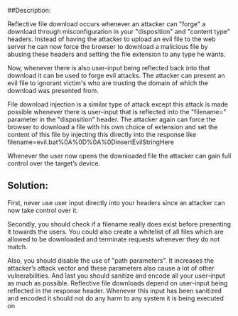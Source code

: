 ##Description:

Reflective file download occurs whenever an attacker can "forge" a download through misconfiguration in your "disposition" and "content type" headers. Instead of having the attacker to upload an evil file to the web server he can now force the browser to download a malicious file by abusing these headers and setting the file extension to any type he wants.

Now, whenever there is also user-input being reflected back into that download it can be used to forge evil attacks. The attacker can present an evil file to ignorant victim's who are trusting the domain of which the download was presented from.

File download injection is a similar type of attack except this attack is made possible whenever there is user-input that is reflected into the "filename=" parameter in the "disposition" header. The attacker again can force the browser to download a file with his own choice of extension and set the content of this file by injecting this directly into the response like filename=evil.bat%0A%0D%0A%0DinsertEvilStringHere

Whenever the user now opens the downloaded file the attacker can gain full control over the target’s device.


## Solution:

First, never use user input directly into your headers since an attacker can now take control over it.

Secondly, you should check if a filename really does exist before presenting it towards the users. You could also create a whitelist of all files which are allowed to be downloaded and terminate requests whenever they do not match.

Also, you should disable the use of "path parameters". It increases the attacker’s attack vector and these parameters also cause a lot of other vulnerabilities.
And last you should sanitize and encode all your user-input as much as possible. Reflective file downloads depend on user-input being reflected in the response header. Whenever this input has been sanitized and encoded it should not do any harm to any system it is being executed on

